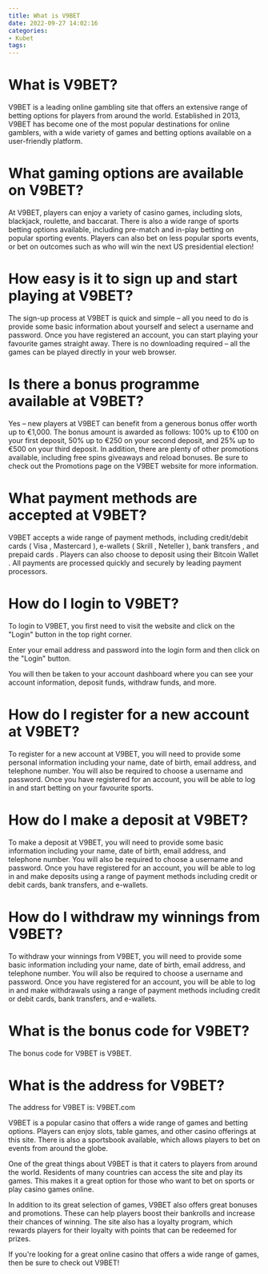 ```yaml
---
title: What is V9BET
date: 2022-09-27 14:02:16
categories:
- Kubet
tags:
---
```



#  What is V9BET?

V9BET is a leading online gambling site that offers an extensive range of betting options for players from around the world. Established in 2013, V9BET has become one of the most popular destinations for online gamblers, with a wide variety of games and betting options available on a user-friendly platform.

# What gaming options are available on V9BET?

At V9BET, players can enjoy a variety of casino games, including slots, blackjack, roulette, and baccarat. There is also a wide range of sports betting options available, including pre-match and in-play betting on popular sporting events. Players can also bet on less popular sports events, or bet on outcomes such as who will win the next US presidential election!

# How easy is it to sign up and start playing at V9BET?

The sign-up process at V9BET is quick and simple – all you need to do is provide some basic information about yourself and select a username and password. Once you have registered an account, you can start playing your favourite games straight away. There is no downloading required – all the games can be played directly in your web browser.

# Is there a bonus programme available at V9BET?

Yes – new players at V9BET can benefit from a generous bonus offer worth up to €1,000. The bonus amount is awarded as follows: 100% up to €100 on your first deposit, 50% up to €250 on your second deposit, and 25% up to €500 on your third deposit. In addition, there are plenty of other promotions available, including free spins giveaways and reload bonuses. Be sure to check out the Promotions page on the V9BET website for more information.

# What payment methods are accepted at V9BET?

V9BET accepts a wide range of payment methods, including credit/debit cards ( Visa , Mastercard ), e-wallets ( Skrill , Neteller ), bank transfers , and prepaid cards . Players can also choose to deposit using their Bitcoin Wallet . All payments are processed quickly and securely by leading payment processors.

#  How do I login to V9BET?

To login to V9BET, you first need to visit the website and click on the "Login" button in the top right corner.

Enter your email address and password into the login form and then click on the "Login" button.

You will then be taken to your account dashboard where you can see your account information, deposit funds, withdraw funds, and more.

#  How do I register for a new account at V9BET?

To register for a new account at V9BET, you will need to provide some personal information including your name, date of birth, email address, and telephone number. You will also be required to choose a username and password. Once you have registered for an account, you will be able to log in and start betting on your favourite sports.

# How do I make a deposit at V9BET?

To make a deposit at V9BET, you will need to provide some basic information including your name, date of birth, email address, and telephone number. You will also be required to choose a username and password. Once you have registered for an account, you will be able to log in and make deposits using a range of payment methods including credit or debit cards, bank transfers, and e-wallets.

# How do I withdraw my winnings from V9BET?

To withdraw your winnings from V9BET, you will need to provide some basic information including your name, date of birth, email address, and telephone number. You will also be required to choose a username and password. Once you have registered for an account, you will be able to log in and make withdrawals using a range of payment methods including credit or debit cards, bank transfers, and e-wallets.

#  What is the bonus code for V9BET?

The bonus code for V9BET is V9BET.

#  What is the address for V9BET?

The address for V9BET is: V9BET.com

V9BET is a popular casino that offers a wide range of games and betting options. Players can enjoy slots, table games, and other casino offerings at this site. There is also a sportsbook available, which allows players to bet on events from around the globe.

One of the great things about V9BET is that it caters to players from around the world. Residents of many countries can access the site and play its games. This makes it a great option for those who want to bet on sports or play casino games online.

In addition to its great selection of games, V9BET also offers great bonuses and promotions. These can help players boost their bankrolls and increase their chances of winning. The site also has a loyalty program, which rewards players for their loyalty with points that can be redeemed for prizes.

If you're looking for a great online casino that offers a wide range of games, then be sure to check out V9BET!